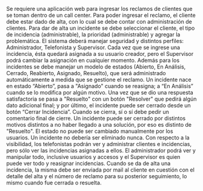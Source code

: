 Se requiere una aplicación web para ingresar los reclamos de clientes que se toman dentro de un call center. Para poder ingresar el reclamo, el cliente debe estar dado de alta, con lo cual se debe contar con administración de clientes. 
Para dar de alta un incidente se debe seleccionar el cliente, el tipo de incidencia (administrable), la prioridad (administrable) y agregar la problemática. 
El sistema deberá manejar seguridad y distintos perfiles: Administrador, Telefonista y Supervisor. Cada vez que se ingrese una incidencia, ésta quedará asignada a su usuario creador, pero el Supervisor podrá cambiar la asignación en cualquier momento. Además para los incidentes se debe manejar un modelo de estados (Abierto, En Análisis, Cerrado, Reabierto, Asignado, Resuelto), que será administrado automáticamente a medida que se gestione el reclamo. Un incidente nace en estado “Abierto”, pasa a "Asignado" cuando se reasigna; a “En Análisis” cuando se lo modifica por algún motivo. Una vez que se dio una respuesta satisfactoria se pasa a "Resuelto" con un botón "Resolver" que pedirá algún dato adicional final; y por último, el incidente puede ser cerrado desde un botón “Cerrar Incidencia”. Cuando se cierra, sí o sí debe pedir un comentario final de cierre. Un incidente puede ser cerrado por distintos motivos distintos a no haber llegado a una solución, por eso es distinto de "Resuelto".
El estado no puede ser cambiado manualmente por los usuarios.
Un incidente no debería ser eliminado nunca.
Con respecto a la visibilidad, los telefonistas podrán ver y administrar clientes e incidencias, pero
sólo ver las incidencias asignadas a ellos. El administrador podrá ver y manipular todo, inclusive usuarios y accesos y el Supervisor es quien puede ver todo y reasignar incidencias.
Cuando se da de alta una incidencia, la misma debe ser enviada por mail al cliente en cuestión con el detalle del alta y el número de reclamo para su posterior seguimiento, lo mismo cuando fue cerrada o resuelta.

